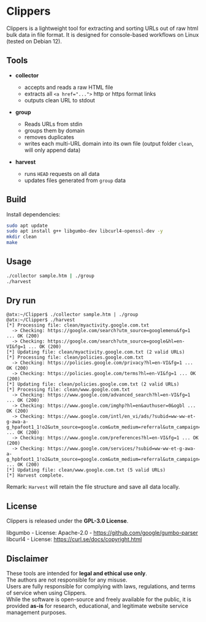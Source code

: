 # Clippers

Clippers is a lightweight tool for extracting and sorting URLs out of raw html bulk data in file format.
It is designed for console-based workflows on Linux (tested on Debian 12).

## Tools

- **collector**  
  - accepts and reads a raw HTML file
  - extracts all `<a href="...">` http or https format links
  - outputs clean URL to stdout

- **group**  
  - Reads URLs from stdin
  - groups them by domain
  - removes duplicates 
  - writes each multi-URL domain into its own file
    (output folder `clean`, will only append data)

- **harvest**
  - runs `HEAD` requests on all data
  - updates files generated from `group` data


## Build
Install dependencies:
```bash
sudo apt update
sudo apt install g++ libgumbo-dev libcurl4-openssl-dev -y
mkdir clean
make
```
## Usage
```bash
./collector sample.htm | ./group
./harvest
```

## Dry run
```
@atx:~/Clipper$ ./collector sample.htm | ./group
@atx:~/Clipper$ ./harvest
[*] Processing file: clean/myactivity.google.com.txt
  -> Checking: https://google.com/search?utm_source=googlemenu&fg=1 ... OK (200)
  -> Checking: https://google.com/search?utm_source=google&hl=en-VI&fg=1 ... OK (200)
[*] Updating file: clean/myactivity.google.com.txt (2 valid URLs)
[*] Processing file: clean/policies.google.com.txt
  -> Checking: https://policies.google.com/privacy?hl=en-VI&fg=1 ... OK (200)
  -> Checking: https://policies.google.com/terms?hl=en-VI&fg=1 ... OK (200)
[*] Updating file: clean/policies.google.com.txt (2 valid URLs)
[*] Processing file: clean/www.google.com.txt
  -> Checking: https://www.google.com/advanced_search?hl=en-VI&fg=1 ... OK (200)
  -> Checking: https://www.google.com/imghp?hl=en&authuser=0&ogbl ... OK (200)
  -> Checking: https://www.google.com/intl/en_vi/ads/?subid=ww-ww-et-g-awa-a-g_hpafoot1_1!o2&utm_source=google.com&utm_medium=referral&utm_campaign=google_hpafooter&fg=1 ... OK (200)
  -> Checking: https://www.google.com/preferences?hl=en-VI&fg=1 ... OK (200)
  -> Checking: https://www.google.com/services/?subid=ww-ww-et-g-awa-a-g_hpbfoot1_1!o2&utm_source=google.com&utm_medium=referral&utm_campaign=google_hpbfooter&fg=1 ... OK (200)
[*] Updating file: clean/www.google.com.txt (5 valid URLs)
[*] Harvest complete.
```

Remark: `Harvest` will retain the file structure and save all data locally.

## License

Clippers is released under the **GPL-3.0 License**.  

libgumbo - License: Apache-2.0 - https://github.com/google/gumbo-parser
libcurl4 - License: https://curl.se/docs/copyright.html

## Disclaimer

These tools are intended for **legal and ethical use only**.  
The authors are not responsible for any misuse.  
Users are fully responsible for complying with laws, regulations, and terms of service when using Clippers.  
While the software is open-source and freely available for the public,
it is provided **as-is** for research, educational, and legitimate website service management purposes.

